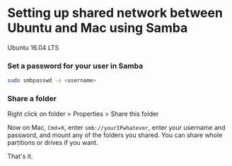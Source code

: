 # Setting up shared network between Ubuntu and Mac using Samba

Ubuntu 16.04 LTS

### Set a password for your user in Samba

```bash
sudo smbpasswd -a <username>
```


### Share a folder
Right click on folder > Properties > Share this folder


Now on Mac, `Cmd`+`K`, enter `smb://yourIPwhatever`, enter your username and password, and mount any of the folders you shared. You can share whole partitions or drives if you want. 

That's it.